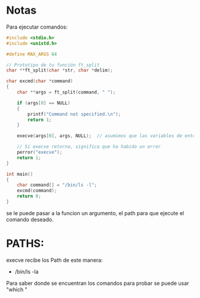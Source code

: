 # Notas

Para ejecutar comandos:

``` C
#include <stdio.h>
#include <unistd.h>

#define MAX_ARGS 64

// Prototipo de tu función ft_split
char **ft_split(char *str, char *delim);

char excmd(char *command)
{
    char **args = ft_split(command, " ");

    if (args[0] == NULL)
    {
        printf("Command not specified.\n");
        return 1;
    }

    execve(args[0], args, NULL);  // asumimos que las variables de entorno existentes están bien

    // Si execve retorna, significa que ha habido un error
    perror("execve");
    return 1;
}

int main()
{
    char command[] = "/bin/ls -l";
    excmd(command);
    return 0;
}
```
se le puede pasar a la funcion un argumento, el path para que ejecute
el comando deseado.

# PATHS:

execve recibe los Path de este manera:

- /bin/ls -la

Para saber donde se encuentran los comandos para probar se puede usar "which <nombre comando>"
